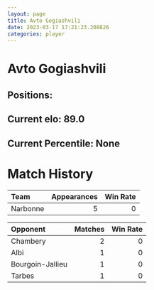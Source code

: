 ```yaml
---  
layout: page  
title: Avto Gogiashvili  
date: 2023-03-17 17:21:23.208826  
categories: player  
---
```

# Avto Gogiashvili

## Positions: 

## Current elo: 89.0

## Current Percentile: None

# Match History


| Team     |   Appearances |   Win Rate |
|:---------|--------------:|-----------:|
| Narbonne |             5 |          0 |

| Opponent         |   Matches |   Win Rate |
|:-----------------|----------:|-----------:|
| Chambery         |         2 |          0 |
| Albi             |         1 |          0 |
| Bourgoin-Jallieu |         1 |          0 |
| Tarbes           |         1 |          0 |